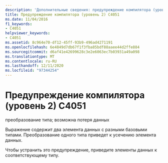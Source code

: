 ```yaml
---
description: 'Дополнительные сведения: предупреждение компилятора (уровень 2) C4051'
title: Предупреждение компилятора (уровень 2) C4051
ms.date: 11/04/2016
f1_keywords:
- C4051
helpviewer_keywords:
- C4051
ms.assetid: 8c964e70-df12-45ff-93b9-496ad4271191
ms.openlocfilehash: 6e4849d7db67f1f3fba85bdf88aaee44d2ffe884
ms.sourcegitcommit: d6af41e42699628c3e2e6063ec7b03931a49a098
ms.translationtype: MT
ms.contentlocale: ru-RU
ms.lasthandoff: 12/11/2020
ms.locfileid: "97344254"
---
```

# <a name="compiler-warning-level-2-c4051"></a>Предупреждение компилятора (уровень 2) C4051

преобразование типа; возможна потеря данных

Выражение содержит два элемента данных с разными базовыми типами. Преобразование одного типа приведет к усечению элемента данных.

Чтобы устранить это предупреждение, приведите элементы данных к соответствующему типу.

